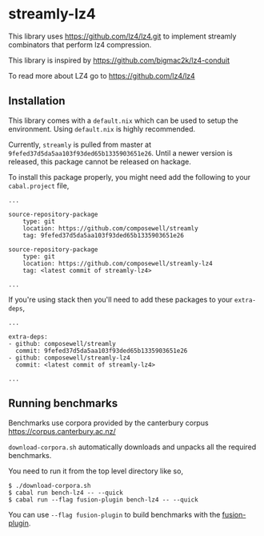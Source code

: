 # streamly-lz4

This library uses <https://github.com/lz4/lz4.git> to implement streamly
combinators that perform lz4 compression.

This library is inspired by <https://github.com/bigmac2k/lz4-conduit>

To read more about LZ4 go to <https://github.com/lz4/lz4>

## Installation

This library comes with a `default.nix` which can be used to setup the
environment. Using `default.nix` is highly recommended.

Currently, `streamly` is pulled from master at
`9fefed37d5da5aa103f93ded65b1335903651e26`. Until a newer version is released,
this package cannot be released on hackage.

To install this package properly, you might need add the following to your
`cabal.project` file,
```
...

source-repository-package
    type: git
    location: https://github.com/composewell/streamly
    tag: 9fefed37d5da5aa103f93ded65b1335903651e26

source-repository-package
    type: git
    location: https://github.com/composewell/streamly-lz4
    tag: <latest commit of streamly-lz4>

...
```

If you're using stack then you'll need to add these packages to your `extra-deps`,
```
...

extra-deps:
- github: composewell/streamly
  commit: 9fefed37d5da5aa103f93ded65b1335903651e26
- github: composewell/streamly-lz4
  commit: <latest commit of streamly-lz4>

...
```

## Running benchmarks

Benchmarks use corpora provided by the canterbury corpus
<https://corpus.canterbury.ac.nz/>

`download-corpora.sh` automatically downloads and unpacks all the required
benchmarks.

You need to run it from the top level directory like so,
```
$ ./download-corpora.sh
$ cabal run bench-lz4 -- --quick
$ cabal run --flag fusion-plugin bench-lz4 -- --quick
```

You can use `--flag fusion-plugin` to build benchmarks with the
[fusion-plugin](https://github.com/composewell/fusion-plugin).
